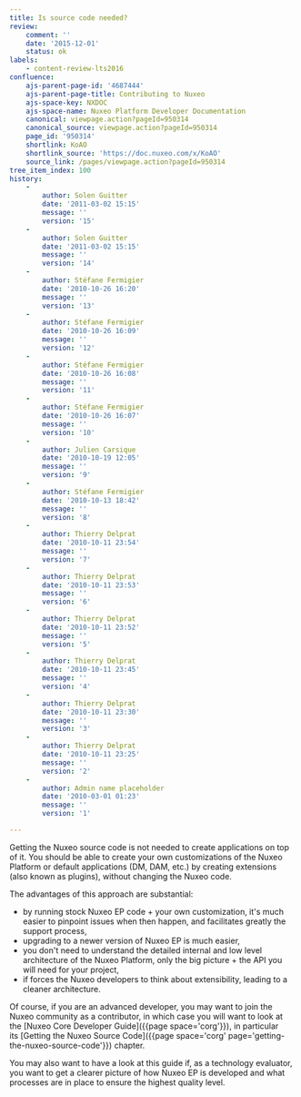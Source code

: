 ```yaml
---
title: Is source code needed?
review:
    comment: ''
    date: '2015-12-01'
    status: ok
labels:
    - content-review-lts2016
confluence:
    ajs-parent-page-id: '4687444'
    ajs-parent-page-title: Contributing to Nuxeo
    ajs-space-key: NXDOC
    ajs-space-name: Nuxeo Platform Developer Documentation
    canonical: viewpage.action?pageId=950314
    canonical_source: viewpage.action?pageId=950314
    page_id: '950314'
    shortlink: KoAO
    shortlink_source: 'https://doc.nuxeo.com/x/KoAO'
    source_link: /pages/viewpage.action?pageId=950314
tree_item_index: 100
history:
    -
        author: Solen Guitter
        date: '2011-03-02 15:15'
        message: ''
        version: '15'
    -
        author: Solen Guitter
        date: '2011-03-02 15:15'
        message: ''
        version: '14'
    -
        author: Stéfane Fermigier
        date: '2010-10-26 16:20'
        message: ''
        version: '13'
    -
        author: Stéfane Fermigier
        date: '2010-10-26 16:09'
        message: ''
        version: '12'
    -
        author: Stéfane Fermigier
        date: '2010-10-26 16:08'
        message: ''
        version: '11'
    -
        author: Stéfane Fermigier
        date: '2010-10-26 16:07'
        message: ''
        version: '10'
    -
        author: Julien Carsique
        date: '2010-10-19 12:05'
        message: ''
        version: '9'
    -
        author: Stéfane Fermigier
        date: '2010-10-13 18:42'
        message: ''
        version: '8'
    -
        author: Thierry Delprat
        date: '2010-10-11 23:54'
        message: ''
        version: '7'
    -
        author: Thierry Delprat
        date: '2010-10-11 23:53'
        message: ''
        version: '6'
    -
        author: Thierry Delprat
        date: '2010-10-11 23:52'
        message: ''
        version: '5'
    -
        author: Thierry Delprat
        date: '2010-10-11 23:45'
        message: ''
        version: '4'
    -
        author: Thierry Delprat
        date: '2010-10-11 23:30'
        message: ''
        version: '3'
    -
        author: Thierry Delprat
        date: '2010-10-11 23:25'
        message: ''
        version: '2'
    -
        author: Admin name placeholder
        date: '2010-03-01 01:23'
        message: ''
        version: '1'

---
```

Getting the Nuxeo source code is not needed to create applications on top of it. You should be able to create your own customizations of the Nuxeo Platform or default applications (DM, DAM, etc.) by creating extensions (also known as plugins), without changing the Nuxeo code.

The advantages of this approach are substantial:

*   by running stock Nuxeo EP code + your own customization, it's much easier to pinpoint issues when then happen, and facilitates greatly the support process,
*   upgrading to a newer version of Nuxeo EP is much easier,
*   you don't need to understand the detailed internal and low level architecture of the Nuxeo Platform, only the big picture + the API you will need for your project,
*   if forces the Nuxeo developers to think about extensibility, leading to a cleaner architecture.

Of course, if you are an advanced developer, you may want to join the Nuxeo community as a contributor, in which case you will want to look at the&nbsp;[Nuxeo Core Developer Guide]({{page space='corg'}}), in particular its&nbsp;[Getting the Nuxeo Source Code]({{page space='corg' page='getting-the-nuxeo-source-code'}})&nbsp;chapter.

You may also want to have a look at this guide if, as a technology evaluator, you want to get a clearer picture of how Nuxeo EP is developed and what processes are in place to ensure the highest quality level.
